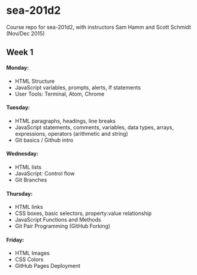 # sea-201d2
Course repo for sea-201d2, with instructors Sam Hamm and Scott Schmidt (Nov/Dec 2015)

## Week 1
#### Monday:
  - HTML Structure
  - JavaScript variables, prompts, alerts, If statements
  - User Tools: Terminal, Atom, Chrome

#### Tuesday:
  - HTML paragraphs, headings, line breaks
  - JavaScript statements, comments, variables, data types, arrays, expressions, operators (arithmetic and string)
  - Git basics / Github intro

#### Wednesday:
  - HTML lists
  - JavaScript: Control flow
  - Git Branches

#### Thursday:
  - HTML links
  - CSS boxes, basic selectors, property:value relationship
  - JavaScript Functions and Methods
  - Git Pair Programming (GitHub Forking)

#### Friday:
  - HTML Images
  - CSS Colors
  - GitHub Pages Deployment

